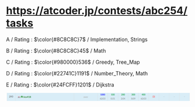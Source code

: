 # https://atcoder.jp/contests/abc254/tasks

A / Rating : $\color{#8C8C8C}7$ / Implementation, Strings

B / Rating : $\color{#8C8C8C}45$ / Math

C / Rating : $\color{#980000}536$ / Greedy, Tree_Map

D / Rating : $\color{#22741C}1191$ / Number_Theory, Math

E / Rating : $\color{#24FCFF}1201$ / Dijkstra

![My Image](https://github.com/kss418/Atcoder/blob/main/ABC/Images/Standings/254.png)

